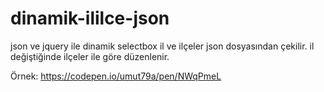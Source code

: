 # dinamik-ililce-json
json ve jquery ile dinamik selectbox
il ve ilçeler json dosyasından çekilir.
il değiştiğinde ilçeler ile göre düzenlenir.

Örnek: https://codepen.io/umut79a/pen/NWqPmeL
